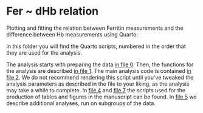 # Fer ~ dHb relation

Plotting and fitting the relation between Ferritin measurements and the difference between Hb measurements using Quarto:

In this folder you will find the Quarto scripts, numbered in the order that they are used for the analysis. 

The analysis starts with preparing the data [in file 0](0_LoadData.qmd).
Then, the functions for the analysis are described [in file 1](1_Functions.R).
The main analysis code is contained [in file 2](2_Analysis.qmd). We do not recommend rendering this script until you've tweaked the analysis parameters as described in the file to your liking, as the analysis may take a while to complete.
In [file 4](4_Table1.qmd) and [file 7](7_ForestPlot.qmd) the scripts used for the production of tables and figures in the manuscript can be found.
In [file 5](5_SubgroupAnalysis.qmd) we describe additional analyses, run on subgroups of the data. 

